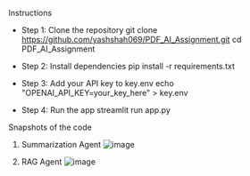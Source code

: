 Instructions
- Step 1: Clone the repository
git clone https://github.com/yashshah069/PDF_AI_Assignment.git
cd PDF_AI_Assignment

- Step 2: Install dependencies
pip install -r requirements.txt

- Step 3: Add your API key to key.env
echo "OPENAI_API_KEY=your_key_here" > key.env

- Step 4: Run the app
streamlit run app.py


Snapshots of the code 
1. Summarization Agent
   ![image](https://github.com/user-attachments/assets/0cf33dab-e8b6-4bed-a24e-22328ace7b45)

2. RAG Agent
![image](https://github.com/user-attachments/assets/d631dc6c-2e78-4a64-a38c-0f1b747fbc7c)


   
